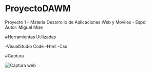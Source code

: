 # ProyectoDAWM
Proyecto 1 - Materia Desarrollo de Aplicaciones Web y Moviles - Espol
Autor: Miguel Mise

#Herramientas Utilizadas

-VisualStudio Code
-Html
-Css

#Captura

![Captura web](https://user-images.githubusercontent.com/92319199/173737541-70c51ff4-f09b-42d6-979c-acea128d805d.jpeg)
